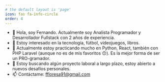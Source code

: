 ```yaml
---
# the default layout is 'page'
icon: fas fa-info-circle
order: 4
---
```

- 👋 Hola, soy Fernando. Actualmente soy Analista Programador y Desarrollador Fullstack con 2 años de experiencia.
- 👀 Estoy interesado en la tecnología, fútbol, videojuegos, libros.
- 🌱 Actualmente estoy practicando mucho en Python, React, también con PHP Laravel (aunque no es de mis favoritos 🙃). Es la mejor forma de ser un PRO-gramador.
- 💞️ Estoy buscando algún proyecto laboral a largo plazo, estoy abierto a nuevos desafíos personales.
- 📫 Contáctame: <ffloresa91@gmail.com>
